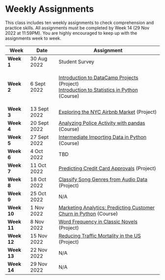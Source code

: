 # Weekly Assignments

This class includes ten weekly assignments to check comprehension and practice skills. All assignments must be completed by Week 14 (29 Nov 2022 at 11:59PM). You are highly encouraged to keep up with the assignments week to week.



| Week        | Date         | Assignment                                                                                                                                                                                                                                            |
| ----------- | ------------ | ----------------------------------------------------------------------------------------------------------------------------------------------------------------------------------------------------------------------------------------------------- |
| **Week 1**  | 30 Aug 2022  | Student Survey                                                                                                                                                                                                                                        |
| **Week 2**  | 6 Sept 2022  | <p><a href="https://projects.datacamp.com/projects/33">Introduction to DataCamp Projects</a> (Project)<br><a href="https://app.datacamp.com/learn/courses/introduction-to-statistics-in-python">Introduction to Statistics in Python</a> (Course)</p> |
| **Week 3**  | 13 Sept 2022 | [Exploring the NYC Airbnb Market](https://app.datacamp.com/learn/projects/exploring-the-nyc-airbnb-market) (Project)                                                                                                                                  |
| **Week 4**  | 20 Sept 2022 | [Analyzing Police Activity with pandas ](https://app.datacamp.com/learn/courses/analyzing-police-activity-with-pandas)(Course)                                                                                                                        |
| **Week 5**  | 27 Sept 2022 | [Intermediate Importing Data in Python](https://app.datacamp.com/learn/courses/intermediate-importing-data-in-python) (Course)                                                                                                                        |
| **Week 6**  | 4 Oct 2022   | TBD                                                                                                                                                                                                                                                   |
| **Week 7**  | 11 Oct 2022  | [Predicting Credit Card Approvals](https://projects.datacamp.com/projects/558) (Project)                                                                                                                                                              |
| **Week 8**  | 18 Oct 2022  | [Classify Song Genres from Audio Data](https://projects.datacamp.com/projects/449) (Project)                                                                                                                                                          |
| **Week 9**  | 25 Oct 2022  | N/A                                                                                                                                                                                                                                                   |
| **Week 10** | 1 Nov 2022   | [Marketing Analytics: Predicting Customer Churn in Python](https://app.datacamp.com/learn/courses/marketing-analytics-predicting-customer-churn-in-python) (Course)                                                                                   |
| **Week 11** | 8 Nov 2022   | [Word Frequency in Classic Novels](https://projects.datacamp.com/projects/1010) (Project)                                                                                                                                                             |
| **Week 12** | 15 Nov 2022  | [Reducing Traffic Mortality in the US](https://projects.datacamp.com/projects/462) (Project)                                                                                                                                                          |
| **Week 13** | 22 Nov 2022  | N/A                                                                                                                                                                                                                                                   |
| **Week 14** | 29 Nov 2022  | N/A                                                                                                                                                                                                                                                   |
